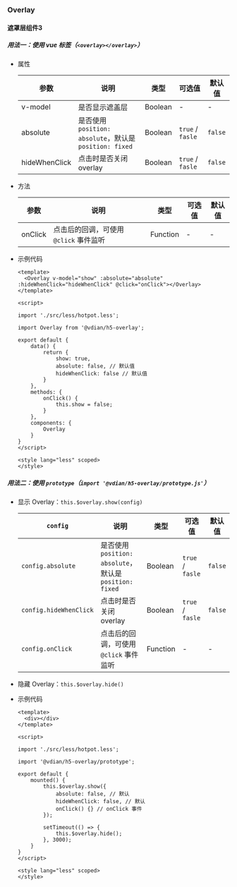 ### Overlay

#### 遮罩层组件3

##### 用法一：使用 vue 标签（`<overlay></overlay>`）

+   属性

    参数  | 说明 | 类型 | 可选值 | 默认值
    ---- | ---- | ---- | ---- | ----
    v-model | 是否显示遮盖层 | Boolean | - | -
    absolute | 是否使用 `position: absolute`，默认是 `position: fixed` | Boolean | `true` / `fasle` | `false`
    hideWhenClick | 点击时是否关闭 overlay | Boolean | `true` / `fasle` | `false`

+   方法

    参数  | 说明 | 类型 | 可选值 | 默认值
    ---- | ---- | ---- | ---- | ----
    onClick | 点击后的回调，可使用 `@click` 事件监听 | Function | - | -

+   示例代码

    ```
    <template>
      <Overlay v-model="show" :absolute="absolute" :hideWhenClick="hideWhenClick" @click="onClick"></Overlay>
    </template>

    <script>

    import './src/less/hotpot.less';

    import Overlay from '@vdian/h5-overlay';

    export default {
        data() {
            return {
                show: true,
                absolute: false, // 默认值
                hideWhenClick: false // 默认值
            }
        },
        methods: {
            onClick() {
                this.show = false;
            }
        },
        components: {
            Overlay
        }
    }
    </script>

    <style lang="less" scoped>
    </style>
    ```

##### 用法二：使用 `prototype`（`import '@vdian/h5-overlay/prototype.js'`）

+   显示 Overlay：`this.$overlay.show(config)`

    `config`  | 说明 | 类型 | 可选值 | 默认值
    ---- | ---- | ---- | ---- | ----
    `config.absolute` | 是否使用 `position: absolute`，默认是 `position: fixed` | Boolean | `true` / `fasle` | `false`
    `config.hideWhenClick` | 点击时是否关闭 overlay | Boolean | `true` / `fasle` | `false`
    `config.onClick` | 点击后的回调，可使用 `@click` 事件监听 | Function | - | -

+   隐藏 Overlay：`this.$overlay.hide()`

+   示例代码

    ```
    <template>
      <div></div>
    </template>

    <script>

    import './src/less/hotpot.less';

    import '@vdian/h5-overlay/prototype';

    export default {
        mounted() {
            this.$overlay.show({
                absolute: false, // 默认
                hideWhenClick: false, // 默认
                onClick() {} // onClick 事件
            });

            setTimeout(() => {
                this.$overlay.hide();
            }, 3000);
        }
    }
    </script>

    <style lang="less" scoped>
    </style>
    ```

<iframe-doc src="./iframe-demos/Overlay.vue"></iframe-doc>
